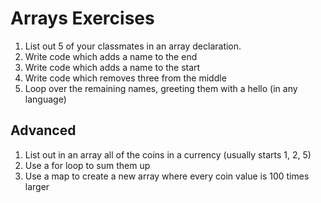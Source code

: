 # Arrays Exercises

1. List out 5 of your classmates in an array declaration.
2. Write code which adds a name to the end
3. Write code which adds a name to the start
4. Write code which removes three from the middle
5. Loop over the remaining names, greeting them with a hello (in any language)

## Advanced

1. List out in an array all of the coins in a currency (usually starts 1, 2, 5)
2. Use a for loop to sum them up
3. Use a map to create a new array where every coin value is 100 times larger
